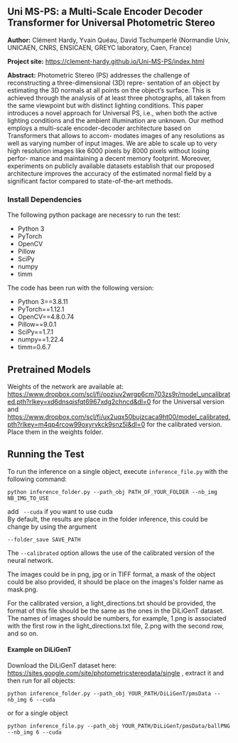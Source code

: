 ## Uni MS-PS: a Multi-Scale Encoder Decoder Transformer for Universal Photometric Stereo



**Author:** Clément Hardy, Yvain Quéau, David Tschumperlé (Normandie
Univ, UNICAEN, CNRS, ENSICAEN, GREYC laboratory, Caen, France)

**Project site:**
https://clement-hardy.github.io/Uni-MS-PS/index.html

**Abstract:**
Photometric Stereo (PS) addresses the challenge of reconstructing a three-dimensional (3D) repre-
sentation of an object by estimating the 3D normals at all points on the object’s surface. This is
achieved through the analysis of at least three photographs, all taken from the same viewpoint but
with distinct lighting conditions. This paper introduces a novel approach for Universal PS, i.e.,
when both the active lighting conditions and the ambient illumination are unknown. Our method
employs a multi-scale encoder-decoder architecture based on Transformers that allows to accom-
modates images of any resolutions as well as varying number of input images. We are able to
scale up to very high resolution images like 6000 pixels by 8000 pixels without losing perfor-
mance and maintaining a decent memory footprint. Moreover, experiments on publicly available
datasets establish that our proposed architecture improves the accuracy of the estimated normal
field by a significant factor compared to state-of-the-art methods.


### Install Dependencies
The following python package are necessry to run the test:
- Python 3
- PyTorch
- OpenCV
- Pillow
- SciPy
- numpy
- timm

The code has been run with the following version:
- Python 3==3.8.11
- PyTorch==1.12.1
- OpenCV==4.8.0.74
- Pillow==9.0.1
- SciPy==1.7.1
- numpy==1.22.4
- timm=0.6.7


## Pretrained Models
Weights of the network are available at: https://www.dropbox.com/scl/fi/ooziuv2wrgp6cm703zs9r/model_uncalibrated.pth?rlkey=xd6dnsqisfqt6967xdg2chncd&dl=0 for the Universal version and https://www.dropbox.com/scl/fi/ux2uqx50bujzcaca9ht00/model_calibrated.pth?rlkey=m4qp4rcow99oxyrvkck9snz5l&dl=0 for the calibrated version.
Place them in the weights folder.

## Running the Test
To run the inference on a single object, execute `inference_file.py` with the following command:

```
python inference_folder.py --path_obj PATH_OF_YOUR_FOLDER --nb_img NB_IMG_TO_USE
```
add ``` --cuda``` if you want to use cuda\
By default, the results are place in the folder inference, this could be change by using the argument
```
--folder_save SAVE_PATH
```

The ```--calibrated``` option allows the use of the calibrated version of the neural network.

The images could be in png, jpg or in TIFF format, a mask of the object could be also provided, it should be place on the images's folder name as mask.png. 

For the calibrated version, a light_directions.txt should be provided, the format of this file should be the same as the ones in the DiLiGenT dataset.
The names of images should be numbers, for example, 1.png is associated with the first row in the light_directions.txt file, 2.png with the second row, and so on.

#### Example on DiLiGenT
Download the DiLiGenT dataset here: https://sites.google.com/site/photometricstereodata/single , extract it and then run for all objects:

```
python inference_folder.py --path_obj YOUR_PATH/DiLiGenT/pmsData --nb_img 6 --cuda
```

or for a single object

```
python inference_file.py --path_obj YOUR_PATH/DiLiGenT/pmsData/ballPNG --nb_img 6 --cuda
```


